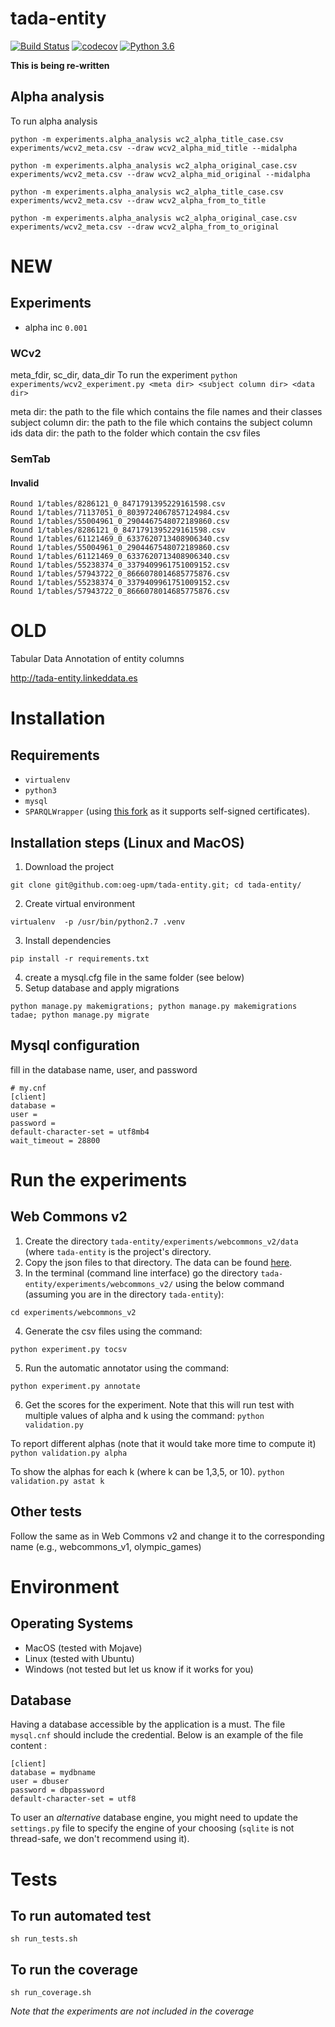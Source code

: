 # tada-entity
[![Build Status](https://semaphoreci.com/api/v1/ahmad88me/tada-entity/branches/master/badge.svg)](https://semaphoreci.com/ahmad88me/tada-entity)
[![codecov](https://codecov.io/gh/oeg-upm/tada-entity/branch/master/graph/badge.svg)](https://codecov.io/gh/oeg-upm/tada-entity)
[![Python 3.6](https://img.shields.io/badge/python-3.6-blue.svg)](https://www.python.org/downloads/release/python-360/)

**This is being re-written**

## Alpha analysis

To run alpha analysis

`python -m experiments.alpha_analysis wc2_alpha_title_case.csv  experiments/wcv2_meta.csv --draw wcv2_alpha_mid_title --midalpha`


`python -m experiments.alpha_analysis wc2_alpha_original_case.csv  experiments/wcv2_meta.csv --draw wcv2_alpha_mid_original --midalpha`


`python -m experiments.alpha_analysis wc2_alpha_title_case.csv  experiments/wcv2_meta.csv --draw wcv2_alpha_from_to_title`


`python -m experiments.alpha_analysis wc2_alpha_original_case.csv  experiments/wcv2_meta.csv --draw wcv2_alpha_from_to_original`
# NEW
## Experiments
* alpha inc `0.001`

### WCv2

meta_fdir, sc_dir, data_dir 
To run the experiment
`python experiments/wcv2_experiment.py <meta dir> <subject column dir> <data dir>`

meta dir: the path to the file which contains the file names and their classes
subject column dir: the path to the file which contains the subject column ids
data dir: the path to the folder which contain the csv files

### SemTab
#### Invalid
```
Round 1/tables/8286121_0_8471791395229161598.csv
Round 1/tables/71137051_0_8039724067857124984.csv
Round 1/tables/55004961_0_2904467548072189860.csv
Round 1/tables/8286121_0_8471791395229161598.csv
Round 1/tables/61121469_0_6337620713408906340.csv
Round 1/tables/55004961_0_2904467548072189860.csv
Round 1/tables/61121469_0_6337620713408906340.csv
Round 1/tables/55238374_0_3379409961751009152.csv
Round 1/tables/57943722_0_8666078014685775876.csv
Round 1/tables/55238374_0_3379409961751009152.csv
Round 1/tables/57943722_0_8666078014685775876.csv
```

# OLD

Tabular Data Annotation of entity columns

http://tada-entity.linkeddata.es

# Installation

## Requirements
* `virtualenv`
* `python3`
* `mysql`
* `SPARQLWrapper` (using [this fork](https://github.com/syats/sparqlwrapper) as it supports self-signed certificates).


## Installation steps (Linux and MacOS)
1. Download the project 
```
git clone git@github.com:oeg-upm/tada-entity.git; cd tada-entity/
```
2. Create virtual environment 
```
virtualenv  -p /usr/bin/python2.7 .venv
```
3. Install dependencies 
``` 
pip install -r requirements.txt 
```
4. create a mysql.cfg file in the same folder (see below)
5. Setup database and apply migrations 
``` 
python manage.py makemigrations; python manage.py makemigrations tadae; python manage.py migrate
```


## Mysql configuration
fill in the database name, user, and password
```
# my.cnf
[client]
database = 
user = 
password = 
default-character-set = utf8mb4
wait_timeout = 28800
```

# Run the experiments
## Web Commons v2
1. Create the directory `tada-entity/experiments/webcommons_v2/data` (where `tada-entity` is the project's directory.
2. Copy the json files to that directory. The data can be found [here](http://webdatacommons.org/webtables/goldstandardV2.html).
3. In the terminal (command line interface) go the directory `tada-entity/experiments/webcommons_v2/` using the below command (assuming you are in the directory `tada-entity`):

```cd experiments/webcommons_v2```
 
4. Generate the csv files using the command:

```python experiment.py tocsv```

5. Run the automatic annotator using the command:

```python experiment.py annotate```

6. Get the scores for the experiment. Note that this will run test with multiple values of alpha and k using the command:
```python validation.py```

To report different alphas (note that it would take more time to compute it)
```python validation.py alpha```

To show the alphas for each k (where k can be 1,3,5, or 10).
```python validation.py astat k```

## Other tests
Follow the same as in Web Commons v2 and change it to the corresponding name (e.g., webcommons_v1, olympic_games)


# Environment
## Operating Systems
* MacOS (tested with Mojave)
* Linux (tested with Ubuntu)
* Windows (not tested but let us know if it works for you)



## Database
Having a database accessible by the application is a must. The file `mysql.cnf` should include the credential.
Below is an example of the file content : 
```
[client]
database = mydbname
user = dbuser
password = dbpassword
default-character-set = utf8
```
To user an *alternative* database engine, you might need to update the `settings.py` file 
to specify the engine of your choosing (`sqlite` is not thread-safe, we don't recommend using it). 

# Tests
## To run automated test
```sh run_tests.sh```

## To run the coverage
```sh run_coverage.sh```

*Note that the experiments are not included in the coverage*
